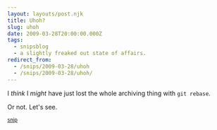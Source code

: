 ```yaml
---
layout: layouts/post.njk
title: Uhoh?
slug: uhoh
date: 2009-03-28T20:00:00.000Z
tags:
  - snipsblog
  - a slightly freaked out state of affairs.
redirect_from:
  - /snips/2009-03-28/uhoh
  - /snips/2009-03-28/uhoh/
---
```

I *think* I *might* have just lost the whole archiving thing with `git rebase`.

Or not.  Let's see.

<small>[snip](https://github.com/isaacs/snips)</small>

